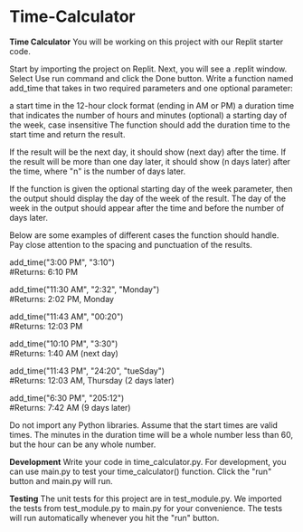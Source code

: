 # Time-Calculator

<b>Time Calculator</b>
You will be working on this project with our Replit starter code.

Start by importing the project on Replit.
Next, you will see a .replit window.
Select Use run command and click the Done button.
Write a function named add_time that takes in two required parameters and one optional parameter:

a start time in the 12-hour clock format (ending in AM or PM)
a duration time that indicates the number of hours and minutes
(optional) a starting day of the week, case insensitive
The function should add the duration time to the start time and return the result.

If the result will be the next day, it should show (next day) after the time. If the result will be more than one day later, it should show (n days later) after the time, where "n" is the number of days later.

If the function is given the optional starting day of the week parameter, then the output should display the day of the week of the result. The day of the week in the output should appear after the time and before the number of days later.

Below are some examples of different cases the function should handle. Pay close attention to the spacing and punctuation of the results.

add_time("3:00 PM", "3:10")
<br>#Returns: 6:10 PM</br>

add_time("11:30 AM", "2:32", "Monday")
<br>#Returns: 2:02 PM, Monday</br>

add_time("11:43 AM", "00:20")
<br>#Returns: 12:03 PM</br>

add_time("10:10 PM", "3:30")
<br>#Returns: 1:40 AM (next day)</br>

add_time("11:43 PM", "24:20", "tueSday")
<br>#Returns: 12:03 AM, Thursday (2 days later)</br>

add_time("6:30 PM", "205:12")
<br>#Returns: 7:42 AM (9 days later)</br>

Do not import any Python libraries. Assume that the start times are valid times. The minutes in the duration time will be a whole number less than 60, but the hour can be any whole number.

<b>Development</b>
Write your code in time_calculator.py. For development, you can use main.py to test your time_calculator() function. Click the "run" button and main.py will run.

<b>Testing</b>
The unit tests for this project are in test_module.py. We imported the tests from test_module.py to main.py for your convenience. The tests will run automatically whenever you hit the "run" button.
